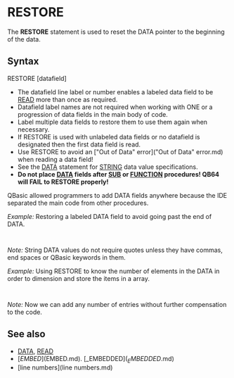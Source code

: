# RESTORE

The **RESTORE** statement is used to reset the DATA pointer to the beginning of the data.

  

## Syntax

RESTORE [datafield]
  

* The datafield line label or number enables a labeled data field to be [READ](READ.md) more than once as required.
* Datafield label names are not required when working with ONE or a progression of data fields in the main body of code.
* Label multiple data fields to restore them to use them again when necessary.
* If RESTORE is used with unlabeled data fields or no datafield is designated then the first data field is read.
* Use RESTORE to avoid an ["Out of Data" error]("Out of Data" error.md) when reading a data field!
* See the [DATA](DATA.md) statement for [STRING](STRING.md) data value specifications.
* **Do not place [DATA](DATA.md) fields after [SUB](SUB.md) or [FUNCTION](FUNCTION.md) procedures! QB64 will FAIL to RESTORE properly!**

QBasic allowed programmers to add DATA fields anywhere because the IDE separated the main code from other procedures.
  

*Example:* Restoring a labeled DATA field to avoid going past the end of DATA.

``` DO    [INPUT](INPUT.md) "Enter a month number(1 to 12): ", monthnum%     RESTORE Months    FOR i = 1 TO monthnum%       [READ](READ.md) month$, days%   'variables must match data field types    NEXT    [PRINT](PRINT.md) "The month "; month$; " has"; days%; "days." LOOP UNTIL monthnum% < 1 OR monthnum% > 12   Months:  [DATA](DATA.md) January, 31, February, 28, March, 31, April, 30, May, 31, June, 30  [DATA](DATA.md) July, 31, August, 31, September, 30, October, 31, November, 30, December, 31  
```

``` Enter a month number(1 to 12): 6 The month June has 30 days.  
```

*Note:* String DATA values do not require quotes unless they have commas, end spaces or QBasic keywords in them.
  

*Example:* Using RESTORE to know the number of elements in the DATA in order to dimension and store the items in a array.

``` [DO](DO.md) [READ](READ.md) dummy$ 'we won't actually use this string for anything else than to know when there is no more DATA. count = count + 1 [LOOP](LOOP.md) [UNTIL](UNTIL.md) dummy$ = "stop" 'when dummy$ = "stop" then we know that it is the last entry so it only does the above loop until then.  count = count - 1 'since the last string is "stop" and we don't want to store it in the array.  [PRINT](PRINT.md) "The number of relevant entries are:"; count  [DIM](DIM.md) entry$(count) 'Now we know how many elements we need to make space for (DIM)  RESTORE 'We restore it so that it begins reading from the first DATA again.   [FOR](FOR.md) c = 1 [TO](TO.md) count [READ](READ.md) entry$(c) 'read the DATA and store it into the array. [NEXT](NEXT.md)  'we can now print the contents of the array:  [FOR](FOR.md) c = 1 [TO](TO.md) count [PRINT](PRINT.md) entry$(c) [NEXT](NEXT.md)  [END](END.md)  [DATA](DATA.md) "entry1", "entry2", "entry3", "stop"  
```

``` The number of relevant entries are: 3 entry1 entry2 entry3  
```

*Note:* Now we can add any number of entries without further compensation to the code.

  

## See also

* [DATA](DATA.md), [READ](READ.md)
* [$EMBED]($EMBED.md). [_EMBEDDED$](_EMBEDDED$.md)
* [line numbers](line numbers.md)

  
